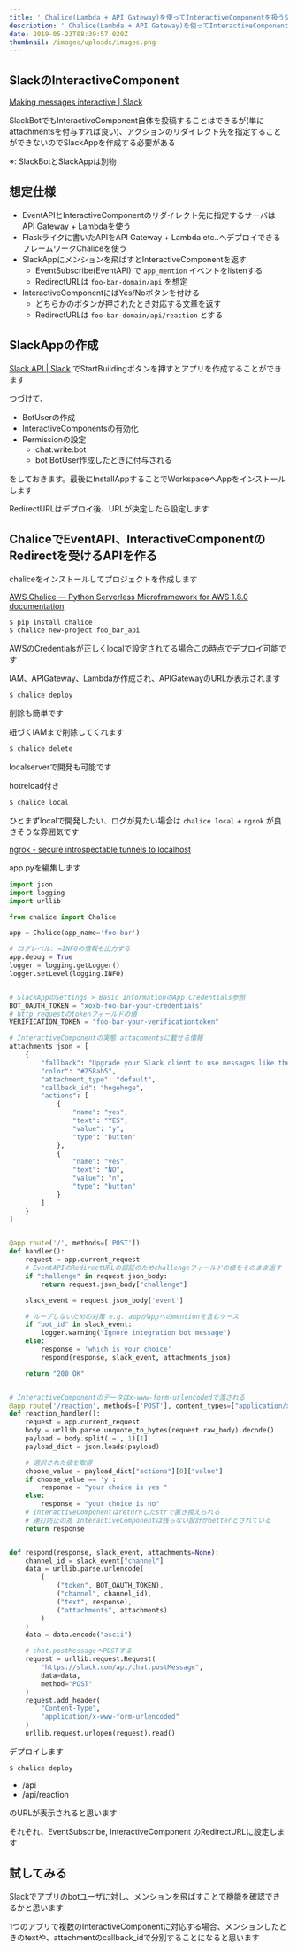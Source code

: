 ```yaml
---
title: ' Chalice(Lambda + API Gateway)を使ってInteractiveComponentを扱うSlackAppを作る'
description: ' Chalice(Lambda + API Gateway)を使ってInteractiveComponentを扱うSlackAppを作る'
date: 2019-05-23T08:39:57.020Z
thumbnail: /images/uploads/images.png
---
```

## SlackのInteractiveComponent

[Making messages interactive \| Slack](https://api.slack.com/interactive-messages)

SlackBotでもInteractiveComponent自体を投稿することはできるが(単にattachmentsを付与すれば良い)、アクションのリダイレクト先を指定することができないのでSlackAppを作成する必要がある

※: SlackBotとSlackAppは別物

## 想定仕様

- EventAPIとInteractiveComponentのリダイレクト先に指定するサーバはAPI Gateway + Lambdaを使う
- Flaskライクに書いたAPIをAPI Gateway + Lambda etc..へデプロイできるフレームワークChaliceを使う
- SlackAppにメンションを飛ばすとInteractiveComponentを返す
    - EventSubscribe(EventAPI) で `app_mention` イベントをlistenする
    - RedirectURLは `foo-bar-domain/api` を想定
- InteractiveComponentにはYes/Noボタンを付ける
    - どちらかのボタンが押されたとき対応する文章を返す
    - RedirectURLは `foo-bar-domain/api/reaction` とする


## SlackAppの作成

[Slack API \| Slack](https://api.slack.com/) でStartBuildingボタンを押すとアプリを作成することができます

つづけて、
- BotUserの作成
- InteractiveComponentsの有効化
- Permissionの設定
    - chat:write:bot
    - bot BotUser作成したときに付与される

をしておきます。最後にInstallAppすることでWorkspaceへAppをインストールします

RedirectURLはデプロイ後、URLが決定したら設定します

## ChaliceでEventAPI、InteractiveComponentのRedirectを受けるAPIを作る

chaliceをインストールしてプロジェクトを作成します

[AWS Chalice — Python Serverless Microframework for AWS 1\.8\.0 documentation](https://chalice.readthedocs.io/en/latest/)

```sh
$ pip install chalice
$ chalice new-project foo_bar_api
```

AWSのCredentialsが正しくlocalで設定されてる場合この時点でデプロイ可能です

IAM、APIGateway、Lambdaが作成され、APIGatewayのURLが表示されます

```sh
$ chalice deploy
```

削除も簡単です

紐づくIAMまで削除してくれます

```sh
$ chalice delete
```

localserverで開発も可能です

hotreload付き

```sh
$ chalice local
```

ひとまずlocalで開発したい、ログが見たい場合は `chalice local`  + `ngrok` が良さそうな雰囲気です

[ngrok \- secure introspectable tunnels to localhost](https://ngrok.com/)


app.pyを編集します

```python
import json
import logging
import urllib

from chalice import Chalice

app = Chalice(app_name='foo-bar')

# ログレベル: =INFOの情報も出力する
app.debug = True
logger = logging.getLogger()
logger.setLevel(logging.INFO)


# SlackAppのSettings > Basic InformationのApp Credentials参照
BOT_OAUTH_TOKEN = "xoxb-foo-bar-your-credentials"
# http requestのtokenフィールドの値
VERIFICATION_TOKEN = "foo-bar-your-verificationtoken"

# InteractiveComponentの実態 attachmentsに載せる情報
attachments_json = [
    {
        "fallback": "Upgrade your Slack client to use messages like these.",
        "color": "#258ab5",
        "attachment_type": "default",
        "callback_id": "hogehoge",
        "actions": [
            {
                "name": "yes",
                "text": "YES",
                "value": "y",
                "type": "button"
            },
            {
                "name": "yes",
                "text": "NO",
                "value": "n",
                "type": "button"
            }
        ]
    }
]


@app.route('/', methods=['POST'])
def handler():
    request = app.current_request
    # EventAPIのRedirectURLの認証のためchallengeフィールドの値をそのまま返す
    if "challenge" in request.json_body:
        return request.json_body["challenge"]

    slack_event = request.json_body['event']

    # ループしないための対策 e.g. appがappへのmentionを含むケース
    if "bot_id" in slack_event:
        logger.warning("Ignore integration bot message")
    else:
        response = 'which is your choice'
        respond(response, slack_event, attachments_json)

    return "200 OK"


# InteractiveComponentのデータはx-www-form-urlencodedで渡される
@app.route('/reaction', methods=['POST'], content_types=["application/x-www-form-urlencoded"])
def reaction_handler():
    request = app.current_request
    body = urllib.parse.unquote_to_bytes(request.raw_body).decode()
    payload = body.split('=', 1)[1]
    payload_dict = json.loads(payload)

    # 選択された値を取得
    choose_value = payload_dict["actions"][0]["value"]
    if choose_value == 'y':
        response = "your choice is yes "
    else:
        response = "your choice is no"
    # InteractiveComponentはreturnしたstrで置き換えられる
    # 連打防止の為 InteractiveComponentは残らない設計がbetterとされている
    return response


def respond(response, slack_event, attachments=None):
    channel_id = slack_event["channel"]
    data = urllib.parse.urlencode(
        (
            ("token", BOT_OAUTH_TOKEN),
            ("channel", channel_id),
            ("text", response),
            ("attachments", attachments)
        )
    )
    data = data.encode("ascii")

    # chat.postMessageへPOSTする
    request = urllib.request.Request(
        "https://slack.com/api/chat.postMessage",
        data=data,
        method="POST"
    )
    request.add_header(
        "Content-Type",
        "application/x-www-form-urlencoded"
    )
    urllib.request.urlopen(request).read()

```

デプロイします

```sh
$ chalice deploy
```

- /api
- /api/reaction

のURLが表示されると思います

それぞれ、EventSubscribe, InteractiveComponent のRedirectURLに設定します


## 試してみる

Slackでアプリのbotユーザに対し、メンションを飛ばすことで機能を確認できるかと思います

1つのアプリで複数のInteractiveComponentに対応する場合、メンションしたときのtextや、attachmentのcallback_idで分別することになると思います
